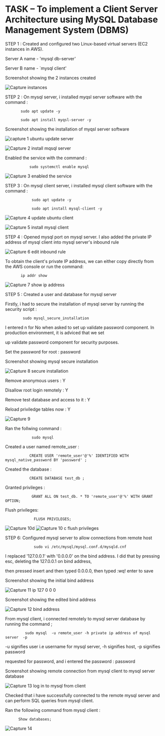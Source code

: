 
# TASK –  To implement a Client Server Architecture using MySQL Database Management System (DBMS)

STEP 1 : Created and configured two Linux-based virtual servers (EC2 instances in AWS).

Server A name - 'mysql db-server'

Server B name - `mysql client'

Screenshot showing the 2 instances created

![Capture instances](https://user-images.githubusercontent.com/92916632/145488233-956b3c76-1365-4ab4-9358-5c0e2979560d.PNG)

STEP 2 : On mysql server, i installed myqsl server software with the command : 

           sudo apt update -y
 
           sudo apt install myqsl-server -y
 
 Screenshot showing the installation of myqsl server software
 
 ![capture 1 ubuntu update server](https://user-images.githubusercontent.com/92916632/145607565-587ea132-4354-468f-b8e7-94dc039dbc5f.PNG)
 
 ![Capture 2 install mqsql server](https://user-images.githubusercontent.com/92916632/145607804-8b480a9c-b06e-4ff7-90e9-87504695df26.PNG)

                                                                                
                                                                                  
                                                                  
  Enabled the service with the command : 
  
               sudo systemctl enable mysql
  
  ![Capture 3 enabled the service](https://user-images.githubusercontent.com/92916632/145608560-57c04012-a2b6-4153-b87e-afe51bc58747.PNG)

  
 STEP 3 : On mysql client server, i installed mysql client software with the command :  
 
                sudo apt update -y
  
                sudo apt install mysql-client -y
 
 ![Capture 4 update ubuntu client](https://user-images.githubusercontent.com/92916632/145609668-e5df6641-19bc-497d-b361-f3994f3f16d9.PNG)
 
 ![Capture 5 install mysql client](https://user-images.githubusercontent.com/92916632/145609853-d4bb9d3c-8747-431c-b2c4-a6ab15d4cdfe.PNG)

 
 STEP 4 : Opened mysql port on mysql server.  I also added the private IP address of mysql client into mysql server's inbound rule
 
![Capture 6 edit inbound rule](https://user-images.githubusercontent.com/92916632/145629904-932ca6f6-cc45-4469-9341-d8471ef2b171.PNG) 


To obtain the client's private IP address, we can either copy directly from the AWS console or run the command:

           ip addr show  

![Capture 7 show ip address](https://user-images.githubusercontent.com/92916632/145630927-0809d825-34fe-4032-bb2e-31e07c75a9ab.PNG)


STEP 5 : Created a user and database for mysql server

Firstly, i had to secure the installation of mysql server by running the security script : 

            sudo mysql_secure_installation

I entered n for No when asked to set up validate password component. In production environment, it is adviced that we set 

up validate password component for security purposes.


Set the password for root : password 

Screenshot showing mysql secure installation

![Capture 8 secure installation](https://user-images.githubusercontent.com/92916632/145674407-4a1eee03-a74a-452b-938f-133b74c7ab25.PNG)


Remove anonymous users : Y

Disallow root login remotely : Y 

Remove test database and access to it : Y

Reload priviledge tables now : Y

![Capture 9](https://user-images.githubusercontent.com/92916632/145674523-4bbb9008-090b-47a8-931b-cc714374654f.PNG)

 Ran the follwing command :      
 
                sudo mysql 

Created a user named remote_user : 

               CREATE USER 'remote_user'@'%' IDENTIFIED WITH mysql_native_password BY 'password' ;

Created the database :      

               CREATE DATABASE test_db ;

Granted privileges : 

                GRANT ALL ON test_db. * TO 'remote_user'@'%' WITH GRANT OPTION;

Flush privileges:
                
                 FLUSH PRIVILEGES;
 
 
 ![Capture 10d](https://user-images.githubusercontent.com/92916632/145674660-f3738816-684c-4e03-80ef-d08e9212246b.PNG) 
 ![Capture 10 c  flush privileges](https://user-images.githubusercontent.com/92916632/145674616-2f1f83c6-8adc-469b-97d0-9b22042d716d.PNG)
 
 
 STEP 6: Configured mysql server to allow connections from remote host
 
 
                 sudo vi /etc/mysql/mysql.conf.d/mysqld.cnf
 
 I replaced '127.0.0.1' with '0.0.0.0' on the bind address. I did that by pressing esc, deleting the 127.0.0.1 on bind address, 
 
 then pressed insert and then typed 0.0.0.0, then typed :wq! enter to save
 
  Screenshot showing the initial bind address
 
 ![Capture 11 ip 127 0 0 0](https://user-images.githubusercontent.com/92916632/145778652-3d3d7554-4518-4ec8-972f-4ccdf99aa81c.PNG)
 
  Screenshot showing the edited bind address
 
 ![Capture 12 bind address](https://user-images.githubusercontent.com/92916632/145779342-e70ee021-862a-4982-8ec9-ffce015122fd.PNG)
 
 From mysql client, i connected remotely to mysql server database by running the command ;
 
             sudo mysql  -u remote_user -h private ip address of mysql server  -p 
 
 -u signifies user i.e username for mysql server, -h signifies host, -p signifies password 
 
 requested for password, and i entered the password : password
 
 Screenshot showing remote connection from mysql client to mysql server database
 
 ![Capture 13 log in to mysql from client](https://user-images.githubusercontent.com/92916632/145785264-334fb6bf-8336-44b3-aa58-5e1c0caf54ca.PNG)
 
 Checked that i have successfully connected to the remote mysql server and can perform SQL queries from mysql client.
 
 Ran the following command from mysql client : 
 
          Show databases; 
 
 ![Capture 14](https://user-images.githubusercontent.com/92916632/145786965-c01bde21-42c6-4d95-b61f-fa3e789877cd.PNG)

 
 
 
 
 
 
 
 
 
 

 
 
 
  
  
  
  
  

